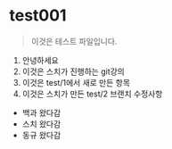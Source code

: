 # test001

> 이것은 테스트 파일입니다.

1. 안녕하세요
2. 이것은 스치가 진행하는 git강의
3. 이것은 test/1에서 새로 만든 항목
4. 이것은 스치가 만든 test/2 브랜치 수정사항

* 백과 왔다감
* 스치 왔다감
* 동규 왔다감